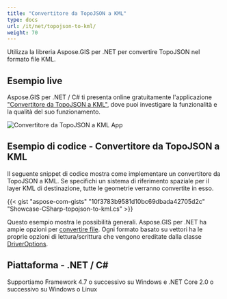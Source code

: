 ```yaml
---
title: "Convertitore da TopoJSON a KML"
type: docs
url: /it/net/topojson-to-kml/
weight: 70
---
```


Utilizza la libreria Aspose.GIS per .NET per convertire TopoJSON nel formato file KML.

## **Esempio live**

Aspose.GIS per .NET / C# ti presenta online gratuitamente l'applicazione ["Convertitore da TopoJSON a KML"](https://products.aspose.app/gis/conversion/topojson-to-kml), dove puoi investigare la funzionalità e la qualità del suo funzionamento.

![Convertitore da TopoJSON a KML App](conversion.png)

## **Esempio di codice - Convertitore da TopoJSON a KML**

Il seguente snippet di codice mostra come implementare un convertitore da TopoJSON a KML. Se specifichi un sistema di riferimento spaziale per il layer KML di destinazione, tutte le geometrie verranno convertite in esso. 

{{< gist "aspose-com-gists" "10f3783b9581d10bc69dbada42705d2c" "Showcase-CSharp-topojson-to-kml.cs" >}}

Questo esempio mostra le possibilità generali. Aspose.GIS per .NET ha ampie opzioni per [convertire file](https://docs.aspose.com/gis/net/vector-layers/). Ogni formato basato su vettori ha le proprie opzioni di lettura/scrittura che vengono ereditate dalla classe [DriverOptions](https://reference.aspose.com/gis/net/aspose.gis/driveroptions).

## **Piattaforma - .NET / C#**

Supportiamo Framework 4.7 o successivo su Windows e .NET Core 2.0 o successivo su Windows o Linux
